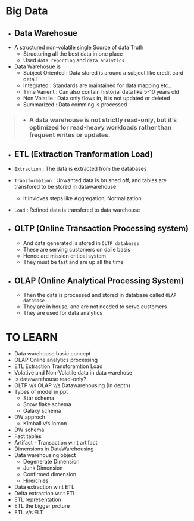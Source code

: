 # Big Data

- ## Data Warehosue
- A structured non-volatile single Source of data Truth
  - Structuring all the best data in one place
  - Used `data reporting` and `data analytics`
- Data Warehosue is 
  - Subject Oriented : Data stored is around a subject like credit card detail  
  - Integrated : Standards are maintained for data mapping etc..
  - Time Varient : Can also contain historial data like 5-10 years old
  - Non Volatile : Data only flows in, it is not updated or deleted
  - Summarized : Data comming is processed
> - ### A data warehouse is not strictly read-only, but it’s optimized for read-heavy workloads rather than frequent writes or updates.



- ## ETL (Extraction Tranformation Load)
- `Extraction` : The data is extracted from the databases
- `Transformation` : Unwanted data is brushed off, and tables are transfored to be stored in datawarehouse
  - It invloves steps like Aggregation, Normalization
- `Load` : Refined data is transfered to data warehouse

- ## OLTP (Online Transaction Processing system)
  - And data generated is stored in `OLTP databases`
  - These are serving customers on daile basis
  - Hence are mission critical system
  - They must be fast and are up all the time
- ## OLAP (Online Analytical Processing System)
  - Then the data is processed and stored in database called `OLAP database`
  - They are in house, and are not needed to serve customers
  - They are used for data analytics


# TO LEARN
- Data warehouse basic concept
- OLAP Online analytics processing
- ETL Extraction Transforamtion Load
- Volative and Non-Volatile data in data warehose
- Is datawarehouse read-only?
- OLTP v/s OLAP v/s Datawarehousing (In depth)
- Types of model in ppt
  - Star schema
  - Snow flake schema
  - Galaxy schema
- DW approch 
  - Kimball v/s Inmon
- DW schema
- Fact tables
- Artifact - Transaction w.r.t artifact
- Dimensions in DataWarehousing
- Data warehousing object 
  - Degenerate Dimension
  - Junk Dimension
  - Confirmed dimension
  - Hirerchies
- Data extraction w.r.t ETL
- Delta extraction w.r.t ETL
- ETL representation
- ETL the bigger prcture
- ETL v/s ELT